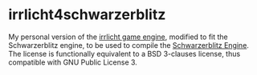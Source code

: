 # irrlicht4schwarzerblitz
My personal version of the [irrlicht game engine](https://irrlicht.sourceforge.io/), modified to fit the Schwarzerblitz engine, to be used to compile the [Schwarzerblitz Engine](https://github.com/AndreaJens/SchwarzerblitzEngine).
The license is functionally equivalent to a BSD 3-clauses license, thus compatible with GNU Public License 3.